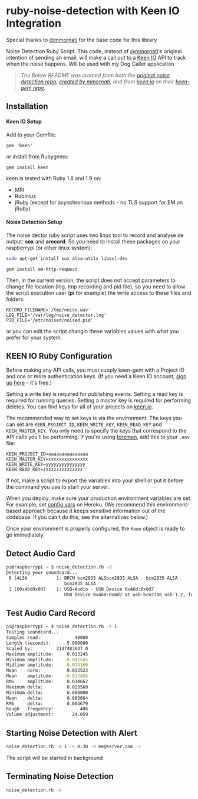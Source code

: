 ruby-noise-detection with Keen IO Integration
====================
Special thanks to [@mmornati](https://github.com/mmornati) for the base code for this library

Noise Detection Ruby Script. This code, instead of [@mmornati](https://github.com/mmornati)'s original intention of sending an email, will make a call 
out to a [Keen IO](http://keen.io) API to track when the noise happens. Will be used with my Dog Caller application

> *The Below README was created from both the [original noise detection repo](https://github.com/mmornati/ruby-noise-detection), [created by mmornati](https://github.com/mmornati), and from [keen.io](https://keen.io) on their [keen-gem repo](https://github.com/keenlabs/keen-gem).*

Installation
------------

#### Keen IO Setup   
Add to your Gemfile:

    gem 'keen'

or install from Rubygems:

    gem install keen

keen is tested with Ruby 1.8 and 1.9 on:

* MRI
* Rubinius
* jRuby (except for asynchronous methods - no TLS support for EM on jRuby)

#### Noise Detection Setup   
The noise dector ruby script uses two linux tool to record and analyse de
output: **sox** and **arecord**.
So you need to install these packages on your raspberrypi (or other linux
system):

```bash
sudo apt-get install sox alsa-utils libssl-dev
```
```
gem install em-http-request
```

Then, in the current version, the script does not accept parameters to change
file location (log, tmp recording and pid file), so you need to allow the script
execution user (**pi** for example) the write access to these files and folders:

```
RECORD_FILENAME='/tmp/noise.wav'
LOG_FILE='/var/log/noise_detector.log'
PID_FILE='/etc/noised/noised.pid'
```

or you can edit the script changin these variables values with what you prefer
for your system.

KEEN IO Ruby Configuration
------------

Before making any API calls, you must supply keen-gem with a Project ID and one or more authentication keys.
(If you need a Keen IO account, [sign up here](https://keen.io/signup?s=gh-gem) - it's free.) 

Setting a write key is required for publishing events. Setting a read key is required for running queries. 
Setting a master key is required for performing deletes. You can find keys for all of your projects
on [keen.io](https://keen.io?s=gh-gem).

The recommended way to set keys is via the environment. The keys you can set are 
`KEEN_PROJECT_ID`, `KEEN_WRITE_KEY`, `KEEN_READ_KEY` and `KEEN_MASTER_KEY`.
You only need to specify the keys that correspond to the API calls you'll be performing. 
If you're using [foreman](http://ddollar.github.com/foreman/), add this to your `.env` file:

    KEEN_PROJECT_ID=aaaaaaaaaaaaaaa
    KEEN_MASTER_KEY=xxxxxxxxxxxxxxx
    KEEN_WRITE_KEY=yyyyyyyyyyyyyyy
    KEEN_READ_KEY=zzzzzzzzzzzzzzz

If not, make a script to export the variables into your shell or put it before the command you use to start your server.

When you deploy, make sure your production environment variables are set. For example,
set [config vars](https://devcenter.heroku.com/articles/config-vars) on Heroku. (We recommend this
environment-based approach because it keeps sensitive information out of the codebase. If you can't do this, see the alternatives below.)

Once your environment is properly configured, the `Keen` object is ready to go immediately.

Detect Audio Card
-----------------

```bash
pi@raspberrypi ~ $ noise_detection.rb -d
Detecting your soundcard...
 0 [ALSA           ]: BRCM bcm2835 ALSbcm2835 ALSA - bcm2835 ALSA
                      bcm2835 ALSA
 1 [U0x46d0x8d7    ]: USB-Audio - USB Device 0x46d:0x8d7
                      USB Device 0x46d:0x8d7 at usb-bcm2708_usb-1.2, full speed
```

Test Audio Card Record
----------------------
```bash
pi@raspberrypi ~ $ noise_detection.rb -t 1
Testing soundcard...
Samples read:             40000
Length (seconds):      5.000000
Scaled by:         2147483647.0
Maximum amplitude:     0.013245
Minimum amplitude:    -0.041565
Midline amplitude:    -0.014160
Mean    norm:          0.013523
Mean    amplitude:    -0.013466
RMS     amplitude:     0.014662
Maximum delta:         0.023560
Minimum delta:         0.000000
Mean    delta:         0.003664
RMS     delta:         0.004679
Rough   frequency:          406
Volume adjustment:       24.059
```

Starting Noise Detection with Alert
-----------------------------------
```bash
noise_detection.rb -m 1 -n 0.30 -e me@server.com -v
```
The script will be started in background

Terminating Noise Detection
---------------------------
```bash
noise_detection.rb -k
```
